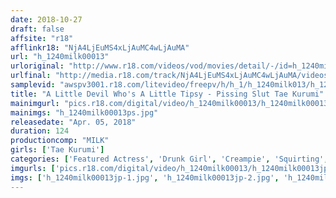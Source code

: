 ```yaml
---
date: 2018-10-27
draft: false
affsite: "r18"
afflinkr18: "NjA4LjEuMS4xLjAuMC4wLjAuMA"
url: "h_1240milk00013"
urloriginal: "http://www.r18.com/videos/vod/movies/detail/-/id=h_1240milk00013"
urlfinal: "http://media.r18.com/track/NjA4LjEuMS4xLjAuMC4wLjAuMA/videos/vod/movies/detail/-/id=h_1240milk00013"
samplevid: "awspv3001.r18.com/litevideo/freepv/h/h_1/h_1240milk013/h_1240milk013_dmb_w.mp4"
title: "A Little Devil Who's A Little Tipsy - Pissing Slut Tae Kurumi"
mainimgurl: "pics.r18.com/digital/video/h_1240milk00013/h_1240milk00013ps.jpg"
mainimgs: "h_1240milk00013ps.jpg"
releasedate: "Apr. 05, 2018"
duration: 124
productioncomp: "MILK"
girls: ['Tae Kurumi']
categories: ['Featured Actress', 'Drunk Girl', 'Creampie', 'Squirting', 'Hi-Def']
imgurls: ['pics.r18.com/digital/video/h_1240milk00013/h_1240milk00013jp-1.jpg', 'pics.r18.com/digital/video/h_1240milk00013/h_1240milk00013jp-2.jpg', 'pics.r18.com/digital/video/h_1240milk00013/h_1240milk00013jp-3.jpg', 'pics.r18.com/digital/video/h_1240milk00013/h_1240milk00013jp-4.jpg', 'pics.r18.com/digital/video/h_1240milk00013/h_1240milk00013jp-5.jpg', 'pics.r18.com/digital/video/h_1240milk00013/h_1240milk00013jp-6.jpg', 'pics.r18.com/digital/video/h_1240milk00013/h_1240milk00013jp-7.jpg', 'pics.r18.com/digital/video/h_1240milk00013/h_1240milk00013jp-8.jpg', 'pics.r18.com/digital/video/h_1240milk00013/h_1240milk00013jp-9.jpg', 'pics.r18.com/digital/video/h_1240milk00013/h_1240milk00013jp-10.jpg', 'pics.r18.com/digital/video/h_1240milk00013/h_1240milk00013jp-11.jpg', 'pics.r18.com/digital/video/h_1240milk00013/h_1240milk00013jp-12.jpg', 'pics.r18.com/digital/video/h_1240milk00013/h_1240milk00013jp-13.jpg', 'pics.r18.com/digital/video/h_1240milk00013/h_1240milk00013jp-14.jpg', 'pics.r18.com/digital/video/h_1240milk00013/h_1240milk00013jp-15.jpg', 'pics.r18.com/digital/video/h_1240milk00013/h_1240milk00013jp-16.jpg', 'pics.r18.com/digital/video/h_1240milk00013/h_1240milk00013jp-17.jpg', 'pics.r18.com/digital/video/h_1240milk00013/h_1240milk00013jp-18.jpg', 'pics.r18.com/digital/video/h_1240milk00013/h_1240milk00013jp-19.jpg', 'pics.r18.com/digital/video/h_1240milk00013/h_1240milk00013jp-20.jpg']
imgs: ['h_1240milk00013jp-1.jpg', 'h_1240milk00013jp-2.jpg', 'h_1240milk00013jp-3.jpg', 'h_1240milk00013jp-4.jpg', 'h_1240milk00013jp-5.jpg', 'h_1240milk00013jp-6.jpg', 'h_1240milk00013jp-7.jpg', 'h_1240milk00013jp-8.jpg', 'h_1240milk00013jp-9.jpg', 'h_1240milk00013jp-10.jpg', 'h_1240milk00013jp-11.jpg', 'h_1240milk00013jp-12.jpg', 'h_1240milk00013jp-13.jpg', 'h_1240milk00013jp-14.jpg', 'h_1240milk00013jp-15.jpg', 'h_1240milk00013jp-16.jpg', 'h_1240milk00013jp-17.jpg', 'h_1240milk00013jp-18.jpg', 'h_1240milk00013jp-19.jpg', 'h_1240milk00013jp-20.jpg']
---
```

